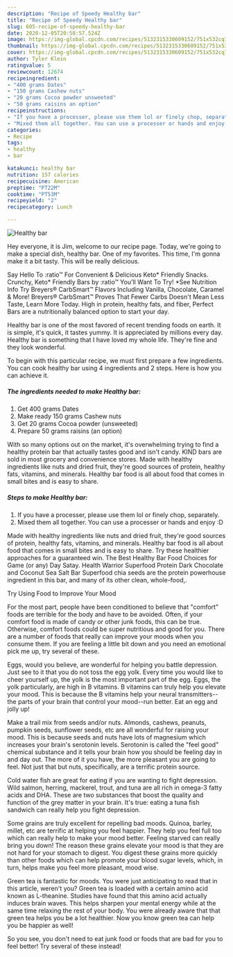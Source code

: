 ```yaml
---
description: "Recipe of Speedy Healthy bar"
title: "Recipe of Speedy Healthy bar"
slug: 605-recipe-of-speedy-healthy-bar
date: 2020-12-05T20:58:57.524Z
image: https://img-global.cpcdn.com/recipes/5132315330609152/751x532cq70/healthy-bar-recipe-main-photo.jpg
thumbnail: https://img-global.cpcdn.com/recipes/5132315330609152/751x532cq70/healthy-bar-recipe-main-photo.jpg
cover: https://img-global.cpcdn.com/recipes/5132315330609152/751x532cq70/healthy-bar-recipe-main-photo.jpg
author: Tyler Klein
ratingvalue: 5
reviewcount: 12674
recipeingredient:
- "400 grams Dates"
- "150 grams Cashew nuts"
- "20 grams Cocoa powder unsweeted"
- "50 grams raisins an option"
recipeinstructions:
- "If you have a processer, please use them lol or finely chop, separately."
- "Mixed them all together. You can use a processer or hands and enjoy :D"
categories:
- Recipe
tags:
- healthy
- bar

katakunci: healthy bar 
nutrition: 157 calories
recipecuisine: American
preptime: "PT22M"
cooktime: "PT53M"
recipeyield: "2"
recipecategory: Lunch

---
```



![Healthy bar](https://img-global.cpcdn.com/recipes/5132315330609152/751x532cq70/healthy-bar-recipe-main-photo.jpg)

Hey everyone, it is Jim, welcome to our recipe page. Today, we're going to make a special dish, healthy bar. One of my favorites. This time, I'm gonna make it a bit tasty. This will be really delicious.

Say Hello To :ratio™ For Convenient &amp; Delicious Keto* Friendly Snacks. Crunchy, Keto* Friendly Bars by :ratio™ You&#39;ll Want To Try! *See Nutrition Info Try Breyers® CarbSmart™ Flavors Including Vanilla, Chocolate, Caramel &amp; More! Breyers® CarbSmart™ Proves That Fewer Carbs Doesn&#39;t Mean Less Taste, Learn More Today. High in protein, healthy fats, and fiber, Perfect Bars are a nutritionally balanced option to start your day.

Healthy bar is one of the most favored of recent trending foods on earth. It is simple, it's quick, it tastes yummy. It is appreciated by millions every day. Healthy bar is something that I have loved my whole life. They're fine and they look wonderful.


To begin with this particular recipe, we must first prepare a few ingredients. You can cook healthy bar using 4 ingredients and 2 steps. Here is how you can achieve it.

<!--inarticleads1-->

##### The ingredients needed to make Healthy bar:

1. Get 400 grams Dates
1. Make ready 150 grams Cashew nuts
1. Get 20 grams Cocoa powder (unsweeted)
1. Prepare 50 grams raisins (an option)


With so many options out on the market, it&#39;s overwhelming trying to find a healthy protein bar that actually tastes good and isn&#39;t candy. KIND bars are sold in most grocery and convenience stores. Made with healthy ingredients like nuts and dried fruit, they&#39;re good sources of protein, healthy fats, vitamins, and minerals. Healthy bar food is all about food that comes in small bites and is easy to share. 

<!--inarticleads2-->

##### Steps to make Healthy bar:

1. If you have a processer, please use them lol or finely chop, separately.
1. Mixed them all together. You can use a processer or hands and enjoy :D


Made with healthy ingredients like nuts and dried fruit, they&#39;re good sources of protein, healthy fats, vitamins, and minerals. Healthy bar food is all about food that comes in small bites and is easy to share. Try these healthier approaches for a guaranteed win. The Best Healthy Bar Food Choices for Game (or any) Day Satay. Health Warrior Superfood Protein Dark Chocolate and Coconut Sea Salt Bar Superfood chia seeds are the protein powerhouse ingredient in this bar, and many of its other clean, whole-food,. 

Try Using Food to Improve Your Mood


For the most part, people have been conditioned to believe that "comfort" foods are terrible for the body and have to be avoided. Often, if your comfort food is made of candy or other junk foods, this can be true. Otherwise, comfort foods could be super nutritious and good for you. There are a number of foods that really can improve your moods when you consume them. If you are feeling a little bit down and you need an emotional pick me up, try several of these.

Eggs, would you believe, are wonderful for helping you battle depression. Just see to it that you do not toss the egg yolk. Every time you would like to cheer yourself up, the yolk is the most important part of the egg. Eggs, the yolk particularly, are high in B vitamins. B vitamins can truly help you elevate your mood. This is because the B vitamins help your neural transmitters--the parts of your brain that control your mood--run better. Eat an egg and jolly up!

Make a trail mix from seeds and/or nuts. Almonds, cashews, peanuts, pumpkin seeds, sunflower seeds, etc are all wonderful for raising your mood. This is because seeds and nuts have lots of magnesium which increases your brain's serotonin levels. Serotonin is called the "feel good" chemical substance and it tells your brain how you should be feeling day in and day out. The more of it you have, the more pleasant you are going to feel. Not just that but nuts, specifically, are a terrific protein source.

Cold water fish are great for eating if you are wanting to fight depression. Wild salmon, herring, mackerel, trout, and tuna are all rich in omega-3 fatty acids and DHA. These are two substances that boost the quality and function of the grey matter in your brain. It's true: eating a tuna fish sandwich can really help you fight depression. 

Some grains are truly excellent for repelling bad moods. Quinoa, barley, millet, etc are terrific at helping you feel happier. They help you feel full too which can really help to make your mood better. Feeling starved can really bring you down! The reason these grains elevate your mood is that they are not hard for your stomach to digest. You digest these grains more quickly than other foods which can help promote your blood sugar levels, which, in turn, helps make you feel more pleasant, mood wise.

Green tea is fantastic for moods. You were just anticipating to read that in this article, weren't you? Green tea is loaded with a certain amino acid known as L-theanine. Studies have found that this amino acid actually induces brain waves. This helps sharpen your mental energy while at the same time relaxing the rest of your body. You were already aware that that green tea helps you be a lot healthier. Now you know green tea can help you be happier as well!

So you see, you don't need to eat junk food or foods that are bad for you to feel better! Try several of these instead!

